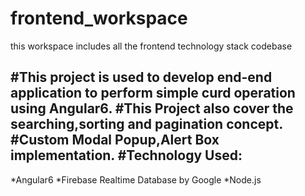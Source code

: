 # frontend_workspace
this workspace includes all the frontend technology stack codebase

#This project is used to develop end-end application to perform simple curd operation using Angular6.
#This Project also cover the searching,sorting and pagination concept.
#Custom Modal Popup,Alert Box implementation.
#Technology Used:
----------------
*Angular6
*Firebase Realtime Database by Google
*Node.js
